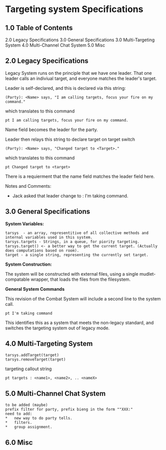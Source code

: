 Targeting system Specifications
===============================================
1.0 Table of Contents
-----------------------------------------------
2.0 Legacy Specifications
3.0 General Specifications
3.0 Multi-Targeting System
4.0 Multi-Channel Chat System
5.0 Misc


2.0 Legacy Specifications
-----------------------------------------------
Legacy System runs on the principle that we have one leader. That one leader calls an indiviual target, and everyone matches the leader's target.

Leader is self-declared, and this is declared via this string:

	(Party): <Name> says, "I am calling targets, focus your fire on my command."

which translates to this command

	pt I am calling targets, focus your fire on my command.
    
Name field becomes the leader for the party.
    
Leader then relays this string to declare target on target switch

	(Party): <Name> says, "Changed target to <Target>."

which translates to this command

	pt Changed target to <target>

There is a requierment that the name field matches the leader field here.


Notes and Comments:
 * Jack asked that  leader change to : I'm taking command.

3.0 General Specifications
-----------------------------------------------
**System Variables:**

	tarsys  - an array, representitive of all collective methods and internal variables used in this system.
	tarsys.targets - Strings, in a queue, for piority targeting.
	tarsys.target() <- a better way to get the current target. (Actually does computations based on room).
	target - a single string, representing the currently set target.
	
	
**System Construction:**

The system will be constructed with external files, using a single mudlet-compatable wrapper, that loads the files from the filesystem.

**General System Commands**

This revision of the Combat System will include a second line to the system call.

	pt I'm taking command
	
This identifies this as a system that meets the non-legacy standard, and switches the targeting system out of legacy mode.


4.0 Multi-Targeting System
-----------------------------------------------

	tarsys.addTarget(target)
	tarsys.removeTarget(target)
	
targeting callout string

	pt targets : <name1>, <name2>, .. <nameX>
	
	

5.0 Multi-Channel Chat System
-----------------------------------------------
 	to be added (maybe)
	prefix filter for party, prefix bieng in the form ""XXX:"
	need to add:
	*	new way to do party tells.
	*	filters.
	*	group assignment.
6.0 Misc
-----------------------------------------------
